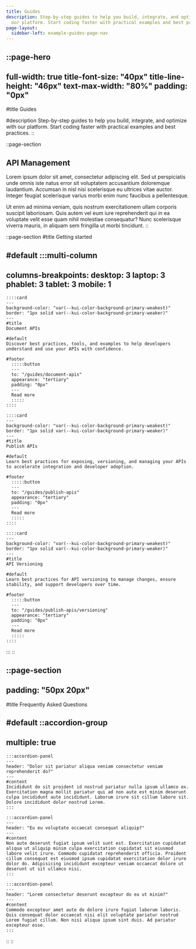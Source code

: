 ```yaml
---
title: Guides
description: Step-by-step guides to help you build, integrate, and optimize with
  our platform. Start coding faster with practical examples and best practices.
page-layout:
  sidebar-left: example-guides-page-nav
---
```


::page-hero
---
full-width: true
title-font-size: "40px"
title-line-height: "46px"
text-max-width: "80%"
padding: "0px"
---
#title
Guides

#description
Step-by-step guides to help you build, integrate, and optimize with our platform. Start coding faster with practical examples and best practices.
::

::page-section
## API Management

Lorem ipsum dolor sit amet, consectetur adipiscing elit. Sed ut perspiciatis unde omnis iste natus error sit voluptatem accusantium doloremque laudantium. Accumsan in nisl nisi scelerisque eu ultrices vitae auctor. Integer feugiat scelerisque varius morbi enim nunc faucibus a pellentesque.

Ut enim ad minima veniam, quis nostrum exercitationem ullam corporis suscipit laboriosam. Quis autem vel eum iure reprehenderit qui in ea voluptate velit esse quam nihil molestiae consequatur? Nunc scelerisque viverra mauris, in aliquam sem fringilla ut morbi tincidunt.
::

::page-section
#title
Getting started

#default
  :::multi-column
  ---
  columns-breakpoints:
    desktop: 3
    laptop: 3
    phablet: 3
    tablet: 3
    mobile: 1
  ---
    ::::card
    ---
    background-color: "var(--kui-color-background-primary-weakest)"
    border: "1px solid var(--kui-color-background-primary-weaker)"
    ---
    #title
    Document APIs

    #default
    Discover best practices, tools, and examples to help developers understand and use your APIs with confidence.

    #footer
      :::::button
      ---
      to: "/guides/document-apis"
      appearance: "tertiary"
      padding: "0px"
      ---
      Read more
      :::::
    ::::

    ::::card
    ---
    background-color: "var(--kui-color-background-primary-weakest)"
    border: "1px solid var(--kui-color-background-primary-weaker)"
    ---
    #title
    Publish APIs

    #default
    Learn best practices for exposing, versioning, and managing your APIs to accelerate integration and developer adoption.

    #footer
      :::::button
      ---
      to: "/guides/publish-apis"
      appearance: "tertiary"
      padding: "0px"
      ---
      Read more
      :::::
    ::::

    ::::card
    ---
    background-color: "var(--kui-color-background-primary-weakest)"
    border: "1px solid var(--kui-color-background-primary-weaker)"
    ---
    #title
    API Versioning

    #default
    Learn best practices for API versioning to manage changes, ensure stability, and support developers over time.

    #footer
      :::::button
      ---
      to: "/guides/publish-apis/versioning"
      appearance: "tertiary"
      padding: "0px"
      ---
      Read more
      :::::
    ::::

  :::
::

::page-section
---
padding: "50px 20px"
---
#title
Frequently Asked Questions

#default
  ::accordion-group
  ---
  multiple: true
  ---
    :::accordion-panel
    ---
    header: "Dolor sit pariatur aliqua veniam consectetur veniam reprehenderit do?"
    ---
    #content
    Incididunt do sit proident id nostrud pariatur nulla ipsum ullamco ex. Exercitation magna mollit pariatur qui ad non aute est minim deserunt culpa incididunt aute incididunt. Laborum irure sit cillum labore sit. Dolore incididunt dolor nostrud Lorem.
    :::

    :::accordion-panel
    ---
    header: "Eu eu voluptate occaecat consequat aliquip?"
    ---
    #content
    Non aute deserunt fugiat ipsum velit sunt est. Exercitation cupidatat aliqua ut aliquip minim culpa exercitation cupidatat sit eiusmod labore velit irure. Commodo cupidatat reprehenderit officia. Proident cillum consequat est eiusmod ipsum cupidatat exercitation dolor irure dolor do. Adipisicing incididunt excepteur veniam occaecat dolore ut deserunt ut sit ullamco nisi.
    :::

    :::accordion-panel
    ---
    header: "Lorem consectetur deserunt excepteur do eu ut minim?"
    ---
    #content
    Commodo excepteur amet aute do dolore irure fugiat laborum laboris. Quis consequat dolor occaecat nisi elit voluptate pariatur nostrud Lorem fugiat cillum. Non nisi aliqua ipsum sint duis. Ad pariatur excepteur esse.
    :::

  ::
::

